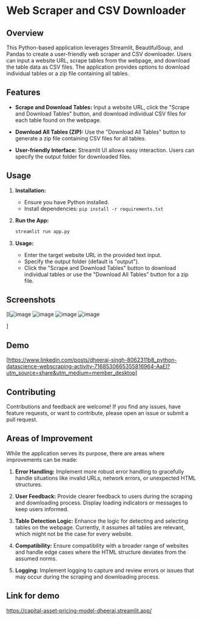 # Web Scraper and CSV Downloader

## Overview

This Python-based application leverages Streamlit, BeautifulSoup, and Pandas to create a user-friendly web scraper and CSV downloader. Users can input a website URL, scrape tables from the webpage, and download the table data as CSV files. The application provides options to download individual tables or a zip file containing all tables.

## Features

- **Scrape and Download Tables:** Input a website URL, click the "Scrape and Download Tables" button, and download individual CSV files for each table found on the webpage.

- **Download All Tables (ZIP):** Use the "Download All Tables" button to generate a zip file containing CSV files for all tables.

- **User-friendly Interface:** Streamlit UI allows easy interaction. Users can specify the output folder for downloaded files.

## Usage

1. **Installation:**
   - Ensure you have Python installed.
   - Install dependencies: `pip install -r requirements.txt`

2. **Run the App:**
   ```bash
   streamlit run app.py
   ```

3. **Usage:**
   - Enter the target website URL in the provided text input.
   - Specify the output folder (default is "output").
   - Click the "Scrape and Download Tables" button to download individual tables or use the "Download All Tables" button for a zip file.

## Screenshots

[I![image](https://github.com/code-Dheeraj/webscrapper-application/assets/72144099/036ebdc4-673d-4b16-9bc5-3aa2c544f6fb)
![image](https://github.com/code-Dheeraj/webscrapper-application/assets/72144099/c7c2edc3-5bb2-4b8a-8b00-c3a964049700)
![image](https://github.com/code-Dheeraj/webscrapper-application/assets/72144099/b0ceb79f-a383-48cf-9de4-28b2bcde3840)
![image](https://github.com/code-Dheeraj/webscrapper-application/assets/72144099/cca65b83-66ff-4a3b-bee9-45fab19ea603)

]

## Demo

[https://www.linkedin.com/posts/dheeraj-singh-8062311b8_python-datascience-webscraping-activity-7168530665355816964-AaEl?utm_source=share&utm_medium=member_desktop]

## Contributing

Contributions and feedback are welcome! If you find any issues, have feature requests, or want to contribute, please open an issue or submit a pull request.

## Areas of Improvement

While the application serves its purpose, there are areas where improvements can be made:

1. **Error Handling:** Implement more robust error handling to gracefully handle situations like invalid URLs, network errors, or unexpected HTML structures.

2. **User Feedback:** Provide clearer feedback to users during the scraping and downloading process. Display loading indicators or messages to keep users informed.

3. **Table Detection Logic:** Enhance the logic for detecting and selecting tables on the webpage. Currently, it assumes all tables are relevant, which might not be the case for every website.

4. **Compatibility:** Ensure compatibility with a broader range of websites and handle edge cases where the HTML structure deviates from the assumed norms.

5. **Logging:** Implement logging to capture and review errors or issues that may occur during the scraping and downloading process.

## Link for demo
https://capital-asset-pricing-model-dheeraj.streamlit.app/
